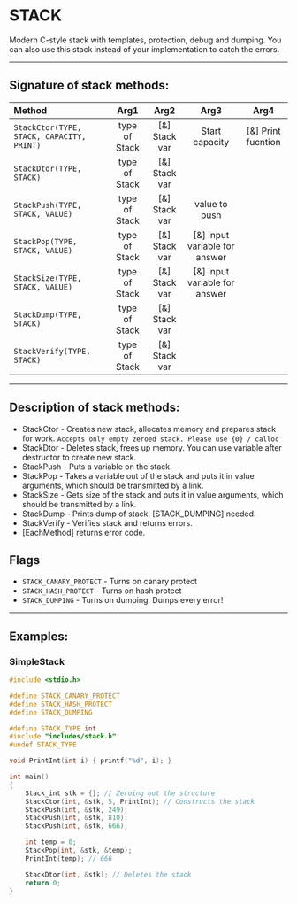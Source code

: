 # STACK
Modern C-style stack with templates, protection, debug and dumping. You can also use this stack instead of your implementation to catch the errors.

-------------
## Signature of stack methods:
| Method | Arg1 | Arg2 | Arg3 | Arg4 |
|:----------------|:---------:|:---------:|:---------:|:---------:|
| ```StackCtor(TYPE, STACK, CAPACITY, PRINT)``` | type of Stack | [&] Stack var | Start capacity | [&] Print fucntion |
| ```StackDtor(TYPE, STACK)``` | type of Stack | [&] Stack var | | |
| ```StackPush(TYPE, STACK, VALUE)``` | type of Stack | [&] Stack var | value to push |  |
| ```StackPop(TYPE, STACK, VALUE)``` | type of Stack | [&] Stack var | [&] input variable for answer |  |
| ```StackSize(TYPE, STACK, VALUE)``` | type of Stack | [&] Stack var | [&] input variable for answer |  |
| ```StackDump(TYPE, STACK)``` | type of Stack | [&] Stack var |  |  |
| ```StackVerify(TYPE, STACK)``` | type of Stack | [&] Stack var |  |  |

--------------
## Description of stack methods:
* StackCtor - Creates new stack, allocates memory and prepares stack for work. `Accepts only empty zeroed stack. Please use {0} / calloc`
* StackDtor - Deletes stack, frees up memory. You can use variable after destructor to create new stack.
* StackPush - Puts a variable on the stack.
* StackPop - Takes a variable out of the stack and puts it in value arguments, which should be transmitted by a link.
* StackSize - Gets size of the stack and puts it in value arguments, which should be transmitted by a link.
* StackDump - Prints dump of stack. [STACK_DUMPING] needed.
* StackVerify - Verifies stack and returns errors.
* [EachMethod] returns error code.

## Flags
* ```STACK_CANARY_PROTECT``` - Turns on canary protect
* ```STACK_HASH_PROTECT``` - Turns on hash protect
* ```STACK_DUMPING``` - Turns on dumping. Dumps every error!

------------------------------------------------------
## Examples:

### SimpleStack
```c
#include <stdio.h>

#define STACK_CANARY_PROTECT
#define STACK_HASH_PROTECT
#define STACK_DUMPING

#define STACK_TYPE int
#include "includes/stack.h"
#undef STACK_TYPE

void PrintInt(int i) { printf("%d", i); }

int main()
{
    Stack_int stk = {}; // Zeroing out the structure
    StackCtor(int, &stk, 5, PrintInt); // Constructs the stack
    StackPush(int, &stk, 249);
    StackPush(int, &stk, 810);
    StackPush(int, &stk, 666);

    int temp = 0;
    StackPop(int, &stk, &temp);
    PrintInt(temp); // 666

    StackDtor(int, &stk); // Deletes the stack
    return 0;
}
```